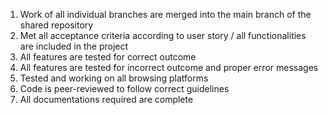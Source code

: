 1. Work of all individual branches are merged into the main branch of the shared repository
2. Met all acceptance criteria according to user story / all functionalities are included in the project
3. All features are tested for correct outcome
4. All features are tested for incorrect outcome and proper error messages
5. Tested and working on all browsing platforms
6. Code is peer-reviewed to follow correct guidelines
7. All documentations required are complete
